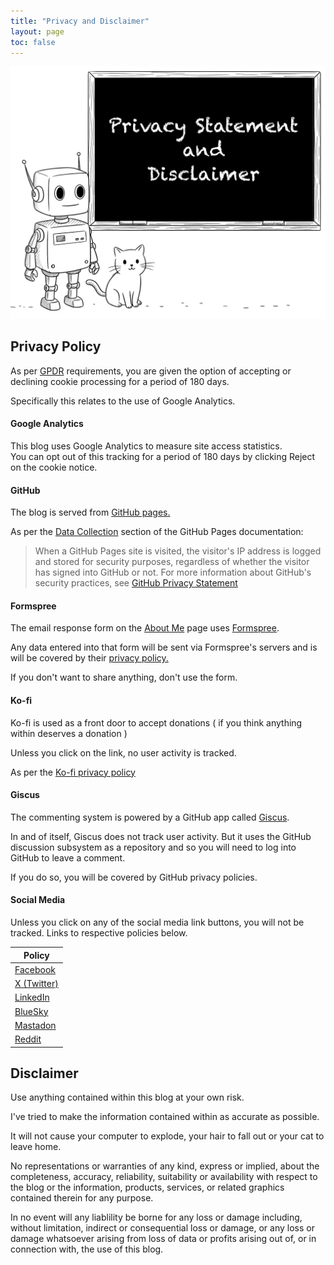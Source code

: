 ```yaml
---
title: "Privacy and Disclaimer"
layout: page
toc: false
---
```


![Talking about Privacy](/assets/images/privacy.png "Talking about Privacy")

## Privacy Policy

As per [GPDR](https://gdpr.eu/cookies/ "GPDR cookies") requirements,  you are given the option of accepting or declining cookie processing for a period of 180 days.

Specifically this relates to the use of Google Analytics.

#### Google Analytics
This blog uses Google Analytics to measure site access statistics.  
You can opt out of this tracking for a period of 180 days by clicking <span class="cookie_button">Reject</span> on the cookie notice.

#### GitHub
The blog is served from [GitHub pages.](https://pages.github.com "GitHub pages")

As per the [Data Collection](https://docs.github.com/en/pages/getting-started-with-github-pages/what-is-github-pages#data-collection "Data Collection") section of the GitHub Pages documentation:

<blockquote>
When a GitHub Pages site is visited, the visitor's IP address is logged and stored for security purposes, regardless of whether the visitor has signed into GitHub or not. 
For more information about GitHub's security practices, see <a href="https://docs.github.com/en/site-policy/privacy-policies/github-general-privacy-statement" alt="GitHub Privacy Statement">GitHub Privacy Statement</a>
</blockquote>

#### Formspree
The email response form on the [About Me](/about) page uses [Formspree](https://formspree.io/ "Formspree").

Any data entered into that form will be sent via Formspree's servers and is will be covered by their [privacy policy.](https://formspree.io/legal/privacy-policy/ "Formspree privacy policy")

If you don't want to share anything,  don't use the form.

#### Ko-fi
Ko-fi is used as a front door to accept donations ( if you think anything within deserves a donation )

Unless you click on the link,  no user activity is tracked.  

As per the [Ko-fi privacy policy](https://more.ko-fi.com/privacy "Ko-fi privacy policy")

#### Giscus
The commenting system is powered by a GitHub app called [Giscus](https://giscus.app "Giscus").

In and of itself, Giscus does not track user activity. But it uses the GitHub discussion subsystem as a repository and so you will need to log into GitHub to leave a comment.

If you do so,  you will be covered by GitHub privacy policies.

#### Social Media

Unless you click on any of the social media link buttons,  you will not be tracked.
Links to respective policies below.

|Policy 
|---
|[Facebook](https://www.facebook.com/privacy/policy/?entry_point=data_policy_redirect&entry=0 "Facebook")  
|[X (Twitter)](https://privacy.x.com/en "X (Twitter)")  
|[LinkedIn](https://www.linkedin.com/legal/privacy-policy "LinkedIn")  
|[BlueSky](https://bsky.social/about/support/privacy-policy "BlueSky")  
|[Mastadon](https://mastodon.social/privacy-policy "Mastadon")   
|[Reddit](https://www.reddit.com/en-us/policies/privacy-policy?rdt=44089 "Reddit")  

## Disclaimer

Use anything contained within this blog at your own risk.

I've tried to make the information contained within as accurate as possible.

It will not cause your computer to explode, your hair to fall out or your cat to leave home.

No representations or warranties of any kind, express or implied, about the completeness, accuracy, reliability, suitability or availability with respect to the blog or the information, products, services, or related graphics contained therein for any purpose.

In no event will any liablility be borne for any loss or damage including, without limitation, indirect or consequential loss or damage, or any loss or damage whatsoever arising from loss of data or profits arising out of, or in connection with, the use of this blog.
